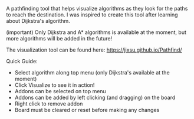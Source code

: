 A pathfinding tool that helps visualize algorithms as they look for the paths to reach the destination. I was inspired to create this tool after learning about Dijkstra's algorithm.

(important) Only Dijkstra and A* algorithms is available at the moment, but more algorithms will be added in the future!

The visualization tool can be found here: https://jixsu.github.io/Pathfind/

Quick Guide:

- Select algorithm along top menu (only Dijkstra's available at the moment)
- Click Visualize to see it in action!
- Addons can be selected on top menu
- Addons can be added by left clicking (and dragging) on the board
- Right click to remove addon
- Board must be cleared or reset before making any changes
